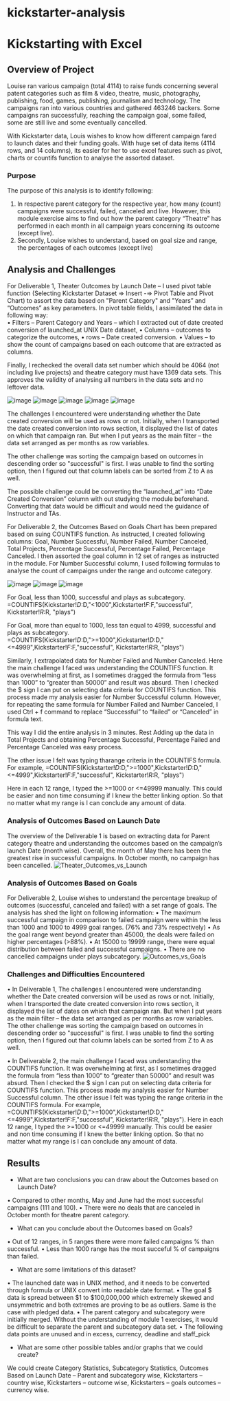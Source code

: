 # kickstarter-analysis

# Kickstarting with Excel

## Overview of Project

Louise ran various campaign (total 4114) to raise funds concerning several patent categories such as film & video, theatre, music, photography, publishing, food, games, publishing, journalism and technology. The campaigns ran into various countries and gathered 463246 backers. Some campaigns ran successfully, reaching the campaign goal, some failed, some are still live and some eventually cancelled. 

With Kickstarter data, Louis wishes to know how different campaign fared to launch dates and their funding goals. With huge set of data items (4114 rows, and 14 columns), its easier for her to use excel features such as pivot, charts or countifs function to analyse the assorted dataset.

### Purpose

The purpose of this analysis is to identify following:
1.	In respective parent category for the respective year, how many (count) campaigns were successful, failed, canceled and live.  However, this module exercise aims to find out how the parent category “Theatre” has performed in each month in all campaign years concerning its outcome (except live). 
2.	Secondly, Louise wishes to understand, based on goal size and range, the percentages of each outcomes (except live)

## Analysis and Challenges

For Deliverable 1, Theater Outcomes by Launch Date – I used pivot table function (Selecting Kickstarter Dataset => Insert -=> Pivot Table and Pivot Chart) to assort the data based on "Parent Category" and "Years” and “Outcomes” as key parameters.  In pivot table fields, I assimilated the data in following way:  
•	Filters – Parent Category and Years – which I extracted out of date created conversion of launched_at UNIX Date dataset, 
•	Columns – outcomes to categorize the outcomes, 
•	rows – Date created conversion. 
•	Values – to show the count of campaigns based on each outcome that are extracted as columns.

Finally, I rechecked the overall data set number which should be 4064 (not including live projects) and theatre category must have 1369 data sets. This approves the validity of analysing all numbers in the data sets and no leftover data.

![image](https://user-images.githubusercontent.com/86085614/124415045-fb9d9580-dd21-11eb-8353-71d2ae876c8f.png)
![image](https://user-images.githubusercontent.com/86085614/124415053-048e6700-dd22-11eb-8f0f-281082fb7155.png)
![image](https://user-images.githubusercontent.com/86085614/124415068-0a844800-dd22-11eb-9ba8-e39bb958f925.png)
![image](https://user-images.githubusercontent.com/86085614/124415080-107a2900-dd22-11eb-87cb-d82f19801939.png)
![image](https://user-images.githubusercontent.com/86085614/124415093-15d77380-dd22-11eb-97ed-f79580ff5c99.png)

The challenges I encountered were understanding whether the Date created conversion will be used as rows or not. Initially, when I transported the date created conversion into rows section, it displayed the list of dates on which that campaign ran. But when I put years as the main filter – the data set arranged as per months as row variables.

The other challenge was sorting the campaign based on outcomes in descending order so "successful" is first. I was unable to find the sorting option, then I figured out that column labels can be sorted from Z to A as well. 

The possible challenge could be converting the “launched_at” into “Date Created Conversion” column with out studying the module beforehand. Converting that data would be difficult and would need the guidance of Instructor and TAs. 

For Deliverable 2, the Outcomes Based on Goals Chart has been prepared based on suing COUNTIFS function. As instructed, I created following columns:  Goal, Number Successful, Number Failed, Number Canceled, Total Projects, Percentage Successful, Percentage Failed, Percentage Canceled. I then assorted the goal column in 12 set of ranges as instructed in the module. For Number Successful column, I used following formulas to analyse the count of campaigns under the range and outcome category.

![image](https://user-images.githubusercontent.com/86085614/124415193-50411080-dd22-11eb-8d6b-cfae62c1ff25.png)
![image](https://user-images.githubusercontent.com/86085614/124415197-533c0100-dd22-11eb-9cff-f6d69377ff86.png)
![image](https://user-images.githubusercontent.com/86085614/124415204-5c2cd280-dd22-11eb-813e-6ad741ed1079.png)


For Goal, less than 1000, successful and plays as subcategory.
=COUNTIFS(Kickstarter!$D:$D,"<1000",Kickstarter!$F:$F,"successful", Kickstarter!$R:$R, "plays") 

For Goal, more than equal to 1000, less tan equal to 4999, successful and plays as subcategory.
=COUNTIFS(Kickstarter!$D:$D,">=1000",Kickstarter!$D:$D,"<=4999",Kickstarter!$F:$F,"successful", Kickstarter!$R:$R, "plays")

Similarly, I extrapolated data for Number Failed and Number Canceled. 
Here the main challenge I faced was understanding the COUNTIFS function. It was overwhelming at first, as I sometimes dragged the formula from “less than 1000” to “greater than 50000” and result was absurd. Then I checked the $ sign I can put on selecting data criteria for COUNTIFS function. This process made my analysis easier for Number Successful column. However, for repeating the same formula for Number Failed and Number Canceled, I used Ctrl + f command to replace “Successful” to “failed” or “Canceled” in formula text. 

This way I did the entire analysis in 3 minutes. Rest Adding up the data in Total Projects and obtaining Percentage Successful, Percentage Failed and Percentage Canceled was easy process.

The other issue I felt was typing tharange criteria in the COUNTIFS formula. For example, =COUNTIFS(Kickstarter!$D:$D,">=1000",Kickstarter!$D:$D,"<=4999",Kickstarter!$F:$F,"successful", Kickstarter!$R:$R, "plays")

Here in each 12 range, I typed the >=1000 or <=49999 manually. This could be easier and non time consuming if I knew the better linking option. So that no matter what my range is I can conclude any amount of data. 


### Analysis of Outcomes Based on Launch Date

The overview of the Deliverable 1 is based on extracting data for Parent category theatre and understanding the outcomes based on the campaign’s launch Date (month wise). Overall, the month of May there has been the greatest rise in successful campaigns. In October month, no campaign has been cancelled.
![Theater_Outcomes_vs_Launch](https://user-images.githubusercontent.com/86085614/124415364-b0d04d80-dd22-11eb-8ea3-965b6c95e34e.png)

### Analysis of Outcomes Based on Goals

For Deliverable 2, Louise wishes to understand the percentage breakup of outcomes (successful, canceled and failed) with a set range of goals. The analysis has shed the light on following information: 
•	The maximum successful campaign in comparison to failed campaign were within the less than 1000 and 1000 to 4999 goal ranges. (76% and 73% respectively)
•	 As the goal range went beyond greater than 45000, the deals were failed on higher percentages (>88%).
•	At 15000 to 19999 range, there were equal distribution between failed and successful campaigns.
•	There are no cancelled campaigns under plays subcategory.
![Outcomes_vs_Goals](https://user-images.githubusercontent.com/86085614/124415335-a57d2200-dd22-11eb-8739-603c040975bc.png)


### Challenges and Difficulties Encountered

•	In Deliverable 1, The challenges I encountered were understanding whether the Date created conversion will be used as rows or not. Initially, when I transported the date created conversion into rows section, it displayed the list of dates on which that campaign ran. But when I put years as the main filter – the data set arranged as per months as row variables. The other challenge was sorting the campaign based on outcomes in descending order so "successful" is first. I was unable to find the sorting option, then I figured out that column labels can be sorted from Z to A as well. 

•	In Deliverable 2, the main challenge I faced was understanding the COUNTIFS function. It was overwhelming at first, as I sometimes dragged the formula from “less than 1000” to “greater than 50000” and result was absurd. Then I checked the $ sign I can put on selecting data criteria for COUNTIFS function. This process made my analysis easier for Number Successful column. The other issue I felt was typing the range criteria in the COUNTIFS formula. For example, =COUNTIFS(Kickstarter!$D:$D,">=1000",Kickstarter!$D:$D,"<=4999",Kickstarter!$F:$F,"successful", Kickstarter!$R:$R, "plays"). Here in each 12 range, I typed the >=1000 or <=49999 manually. This could be easier and non time consuming if I knew the better linking option. So that no matter what my range is I can conclude any amount of data. 


## Results

- What are two conclusions you can draw about the Outcomes based on Launch Date?

•	Compared to other months, May and June had the most successful campaigns (111 and 100). 
•	There were no deals that are canceled in October month for theatre parent category.


- What can you conclude about the Outcomes based on Goals?

•	Out of 12 ranges, in 5 ranges there were more failed campaigns % than successful.
•	 Less than 1000 range has the most succeful % of campaigns than failed.


- What are some limitations of this dataset?

•	The launched date was in UNIX method, and it needs to be converted through formula or UNIX convert into readable date format.
•	The goal $ data is spread between $1 to $100,000,000 which extremely skewed and unsymmetric and both extremes are proving to be as outliers. Same is the case with pledged data.
•	The parent category and subcategory were initially merged. Without the understanding of module 1 exercises, it would be difficult to separate the parent and subcategory data set.
•	The following data points are unused and in excess, currency, deadline and staff_pick


- What are some other possible tables and/or graphs that we could create?

We could create Category Statistics, Subcategory Statistics, Outcomes Based on Launch Date – Parent and subcategory wise, Kickstarters – country wise, Kickstarters – outcome wise, Kickstarters – goals outcomes – currency wise.
